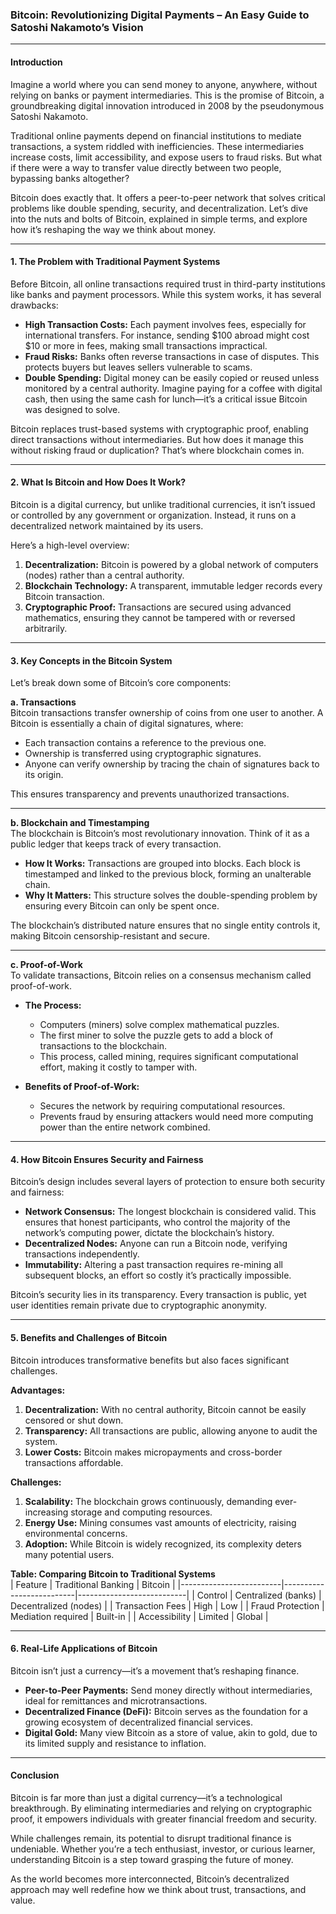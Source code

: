 ### **Bitcoin: Revolutionizing Digital Payments – An Easy Guide to Satoshi Nakamoto’s Vision**  

---

#### **Introduction**  
Imagine a world where you can send money to anyone, anywhere, without relying on banks or payment intermediaries. This is the promise of Bitcoin, a groundbreaking digital innovation introduced in 2008 by the pseudonymous Satoshi Nakamoto.

Traditional online payments depend on financial institutions to mediate transactions, a system riddled with inefficiencies. These intermediaries increase costs, limit accessibility, and expose users to fraud risks. But what if there were a way to transfer value directly between two people, bypassing banks altogether?

Bitcoin does exactly that. It offers a peer-to-peer network that solves critical problems like double spending, security, and decentralization. Let’s dive into the nuts and bolts of Bitcoin, explained in simple terms, and explore how it’s reshaping the way we think about money.

---

#### **1. The Problem with Traditional Payment Systems**  

Before Bitcoin, all online transactions required trust in third-party institutions like banks and payment processors. While this system works, it has several drawbacks:  

- **High Transaction Costs:** Each payment involves fees, especially for international transfers. For instance, sending $100 abroad might cost $10 or more in fees, making small transactions impractical.  
- **Fraud Risks:** Banks often reverse transactions in case of disputes. This protects buyers but leaves sellers vulnerable to scams.  
- **Double Spending:** Digital money can be easily copied or reused unless monitored by a central authority. Imagine paying for a coffee with digital cash, then using the same cash for lunch—it’s a critical issue Bitcoin was designed to solve.  

Bitcoin replaces trust-based systems with cryptographic proof, enabling direct transactions without intermediaries. But how does it manage this without risking fraud or duplication? That’s where blockchain comes in.

---

#### **2. What Is Bitcoin and How Does It Work?**  

Bitcoin is a digital currency, but unlike traditional currencies, it isn’t issued or controlled by any government or organization. Instead, it runs on a decentralized network maintained by its users.  

Here’s a high-level overview:  
1. **Decentralization:** Bitcoin is powered by a global network of computers (nodes) rather than a central authority.  
2. **Blockchain Technology:** A transparent, immutable ledger records every Bitcoin transaction.  
3. **Cryptographic Proof:** Transactions are secured using advanced mathematics, ensuring they cannot be tampered with or reversed arbitrarily.  

---

#### **3. Key Concepts in the Bitcoin System**  

Let’s break down some of Bitcoin’s core components:

**a. Transactions**  
Bitcoin transactions transfer ownership of coins from one user to another. A Bitcoin is essentially a chain of digital signatures, where:  
- Each transaction contains a reference to the previous one.  
- Ownership is transferred using cryptographic signatures.  
- Anyone can verify ownership by tracing the chain of signatures back to its origin.  

This ensures transparency and prevents unauthorized transactions.

---

**b. Blockchain and Timestamping**  
The blockchain is Bitcoin’s most revolutionary innovation. Think of it as a public ledger that keeps track of every transaction.  

- **How It Works:** Transactions are grouped into blocks. Each block is timestamped and linked to the previous block, forming an unalterable chain.  
- **Why It Matters:** This structure solves the double-spending problem by ensuring every Bitcoin can only be spent once.  

The blockchain’s distributed nature ensures that no single entity controls it, making Bitcoin censorship-resistant and secure.

---

**c. Proof-of-Work**  
To validate transactions, Bitcoin relies on a consensus mechanism called proof-of-work.  

- **The Process:**  
  - Computers (miners) solve complex mathematical puzzles.  
  - The first miner to solve the puzzle gets to add a block of transactions to the blockchain.  
  - This process, called mining, requires significant computational effort, making it costly to tamper with.  

- **Benefits of Proof-of-Work:**  
  - Secures the network by requiring computational resources.  
  - Prevents fraud by ensuring attackers would need more computing power than the entire network combined.  

---

#### **4. How Bitcoin Ensures Security and Fairness**  

Bitcoin’s design includes several layers of protection to ensure both security and fairness:

- **Network Consensus:** The longest blockchain is considered valid. This ensures that honest participants, who control the majority of the network’s computing power, dictate the blockchain’s history.  
- **Decentralized Nodes:** Anyone can run a Bitcoin node, verifying transactions independently.  
- **Immutability:** Altering a past transaction requires re-mining all subsequent blocks, an effort so costly it’s practically impossible.  

Bitcoin’s security lies in its transparency. Every transaction is public, yet user identities remain private due to cryptographic anonymity.

---

#### **5. Benefits and Challenges of Bitcoin**  

Bitcoin introduces transformative benefits but also faces significant challenges.

**Advantages:**  
1. **Decentralization:** With no central authority, Bitcoin cannot be easily censored or shut down.  
2. **Transparency:** All transactions are public, allowing anyone to audit the system.  
3. **Lower Costs:** Bitcoin makes micropayments and cross-border transactions affordable.  

**Challenges:**  
1. **Scalability:** The blockchain grows continuously, demanding ever-increasing storage and computing resources.  
2. **Energy Use:** Mining consumes vast amounts of electricity, raising environmental concerns.  
3. **Adoption:** While Bitcoin is widely recognized, its complexity deters many potential users.

**Table: Comparing Bitcoin to Traditional Systems**  
| Feature                 | Traditional Banking      | Bitcoin                   |
|-------------------------|--------------------------|---------------------------|
| Control                 | Centralized (banks)      | Decentralized (nodes)     |
| Transaction Fees        | High                     | Low                       |
| Fraud Protection        | Mediation required       | Built-in                  |
| Accessibility           | Limited                  | Global                    |

---

#### **6. Real-Life Applications of Bitcoin**  

Bitcoin isn’t just a currency—it’s a movement that’s reshaping finance.

- **Peer-to-Peer Payments:** Send money directly without intermediaries, ideal for remittances and microtransactions.  
- **Decentralized Finance (DeFi):** Bitcoin serves as the foundation for a growing ecosystem of decentralized financial services.  
- **Digital Gold:** Many view Bitcoin as a store of value, akin to gold, due to its limited supply and resistance to inflation.

---

#### **Conclusion**  

Bitcoin is far more than just a digital currency—it’s a technological breakthrough. By eliminating intermediaries and relying on cryptographic proof, it empowers individuals with greater financial freedom and security.  

While challenges remain, its potential to disrupt traditional finance is undeniable. Whether you’re a tech enthusiast, investor, or curious learner, understanding Bitcoin is a step toward grasping the future of money.

As the world becomes more interconnected, Bitcoin’s decentralized approach may well redefine how we think about trust, transactions, and value.